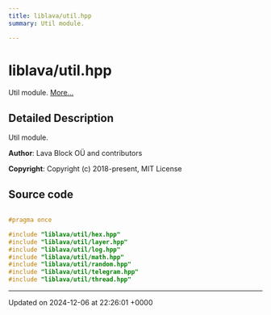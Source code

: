 ```yaml
---
title: liblava/util.hpp
summary: Util module. 

---
```


# liblava/util.hpp

Util module.  [More...](#detailed-description)

## Detailed Description

Util module. 

**Author**: Lava Block OÜ and contributors 

**Copyright**: Copyright (c) 2018-present, MIT License 



## Source code

```cpp

#pragma once

#include "liblava/util/hex.hpp"
#include "liblava/util/layer.hpp"
#include "liblava/util/log.hpp"
#include "liblava/util/math.hpp"
#include "liblava/util/random.hpp"
#include "liblava/util/telegram.hpp"
#include "liblava/util/thread.hpp"
```


-------------------------------

Updated on 2024-12-06 at 22:26:01 +0000
